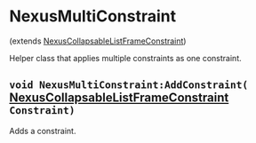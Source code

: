 # NexusMultiConstraint
(extends [NexusCollapsableListFrameConstraint](NexusCollapsableListFrameConstraint.md))

Helper class that applies multiple constraints as one
constraint.

## `void NexusMultiConstraint:AddConstraint(` [NexusCollapsableListFrameConstraint](NexusCollapsableListFrameConstraint.md) ` Constraint)`
Adds a constraint.